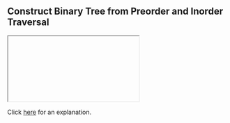 ##  Construct Binary Tree from Preorder and Inorder Traversal 

<iframe></iframe>

Click [here](Explanation.md) for an explanation.


